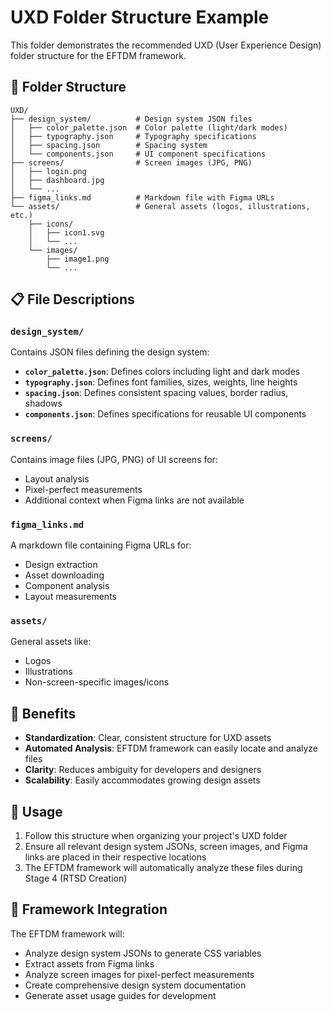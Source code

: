 # UXD Folder Structure Example

This folder demonstrates the recommended UXD (User Experience Design) folder structure for the EFTDM framework.

## 📁 Folder Structure

```
UXD/
├── design_system/          # Design system JSON files
│   ├── color_palette.json  # Color palette (light/dark modes)
│   ├── typography.json     # Typography specifications
│   ├── spacing.json        # Spacing system
│   └── components.json     # UI component specifications
├── screens/                # Screen images (JPG, PNG)
│   ├── login.png
│   ├── dashboard.jpg
│   └── ...
├── figma_links.md          # Markdown file with Figma URLs
└── assets/                 # General assets (logos, illustrations, etc.)
    ├── icons/
    │   ├── icon1.svg
    │   └── ...
    └── images/
        ├── image1.png
        └── ...
```

## 📋 File Descriptions

### **`design_system/`**
Contains JSON files defining the design system:

- **`color_palette.json`**: Defines colors including light and dark modes
- **`typography.json`**: Defines font families, sizes, weights, line heights
- **`spacing.json`**: Defines consistent spacing values, border radius, shadows
- **`components.json`**: Defines specifications for reusable UI components

### **`screens/`**
Contains image files (JPG, PNG) of UI screens for:
- Layout analysis
- Pixel-perfect measurements
- Additional context when Figma links are not available

### **`figma_links.md`**
A markdown file containing Figma URLs for:
- Design extraction
- Asset downloading
- Component analysis
- Layout measurements

### **`assets/`**
General assets like:
- Logos
- Illustrations
- Non-screen-specific images/icons

## 🎯 Benefits

- **Standardization**: Clear, consistent structure for UXD assets
- **Automated Analysis**: EFTDM framework can easily locate and analyze files
- **Clarity**: Reduces ambiguity for developers and designers
- **Scalability**: Easily accommodates growing design assets

## 📖 Usage

1. Follow this structure when organizing your project's UXD folder
2. Ensure all relevant design system JSONs, screen images, and Figma links are placed in their respective locations
3. The EFTDM framework will automatically analyze these files during Stage 4 (RTSD Creation)

## 🔧 Framework Integration

The EFTDM framework will:
- Analyze design system JSONs to generate CSS variables
- Extract assets from Figma links
- Analyze screen images for pixel-perfect measurements
- Create comprehensive design system documentation
- Generate asset usage guides for development
